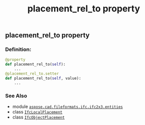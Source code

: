 ﻿---
title: placement_rel_to property
second_title: Aspose.CAD for Python via .NET API References
description: 
type: docs
weight: 60
url: /python-net/aspose.cad.fileformats.ifc.ifc2x3.entities/ifclocalplacement/placement_rel_to/
is_root: false
---

## placement_rel_to property

### Definition:
```python
@property
def placement_rel_to(self):
    ...
@placement_rel_to.setter
def placement_rel_to(self, value):
    ...
```

### See Also
* module [`aspose.cad.fileformats.ifc.ifc2x3.entities`](../../)
* class [`IfcLocalPlacement`](/cad/python-net/aspose.cad.fileformats.ifc.ifc2x3.entities/ifclocalplacement)
* class [`IfcObjectPlacement`](/cad/python-net/aspose.cad.fileformats.ifc.ifc2x3.entities/ifcobjectplacement)
